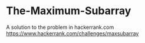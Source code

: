 # The-Maximum-Subarray
A solution to the problem in hackerrank.com
https://www.hackerrank.com/challenges/maxsubarray
